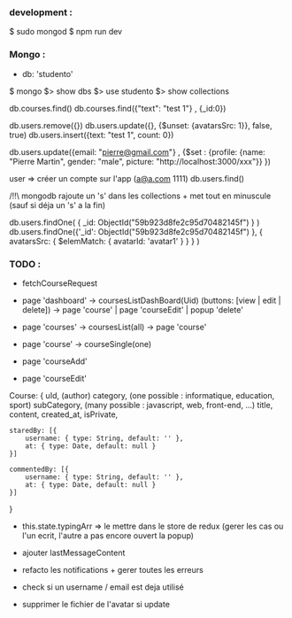### development :
$ sudo mongod
$ npm run dev

### Mongo :
- db: 'studento'

$ mongo 
$> show dbs
$> use studento
$> show collections

db.courses.find()
db.courses.find({"text": "test 1"} , {_id:0}) 

db.users.remove({})
db.users.update({}, {$unset: {avatarsSrc: 1}}, false, true)
db.users.insert({text: "test 1", count: 0})

db.users.update({email: "pierre@gmail.com"} , {$set : {profile: {name: "Pierre Martin", gender: "male", picture: "http://localhost:3000/xxx"}} })  

user => créer un compte sur l'app (a@a.com 1111)
db.users.find()


/!!\ mongodb rajoute un 's' dans les collections + met tout en minuscule (sauf si déja un 's' a la fin)


db.users.findOne( { _id: ObjectId("59b923d8fe2c95d70482145f") } )
db.users.findOne({'_id': ObjectId("59b923d8fe2c95d70482145f") }, { avatarsSrc: { $elemMatch: { avatarId: 'avatar1' } } } )


### TODO :
- fetchCourseRequest

- page 'dashboard'    -> coursesListDashBoard(Uid) (buttons: [view | edit | delete])  -> page 'course' | page 'courseEdit' | popup 'delete'
- page 'courses'      -> coursesList(all)                                             -> page 'course'
- page 'course'       -> courseSingle(one)
- page 'courseAdd'
- page 'courseEdit'

Course: {
    uId, (author)
    category, (one possible : informatique, education, sport)
    subCategory, (many possible : javascript, web, front-end, ...)
    title,
    content,
    created_at,
    isPrivate,
    
    staredBy: [{
        username: { type: String, default: '' },
        at: { type: Date, default: null }
    }]
    
    commentedBy: [{
        username: { type: String, default: '' },
        at: { type: Date, default: null }
    }]
}

- this.state.typingArr => le mettre dans le store de redux (gerer les cas ou l'un ecrit, l'autre a pas encore ouvert la popup)
- ajouter lastMessageContent


- refacto les notifications + gerer toutes les erreurs
- check si un username / email est deja utilisé
- supprimer le fichier de l'avatar si update
